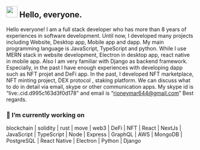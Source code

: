 <!--
**topdeveloper55/topdeveloper55** is a ✨ _special_ ✨ repository because its `README.md` (this file) appears on your GitHub profile.

Here are some ideas to get you started:

- 🔭 I’m currently working on ...
- 🌱 I’m currently learning ...
- 👯 I’m looking to collaborate on ...
- 🤔 I’m looking for help with ...
- 💬 Ask me about ...
- 📫 How to reach me: ...
- 😄 Pronouns: ...
- ⚡ Fun fact: ...
-->
## <img src="https://media.giphy.com/media/hvRJCLFzcasrR4ia7z/giphy.gif" width="30px"> Hello, everyone.

Hello everyone!
I am a full stack developer who has more than 8 years of experiences in software development. Until now, I developed many projects including Website, Desktop app, Mobile app and dapp. My main programming language is JavaScript, TypeScript and python.
While I use MERN stack in website development, Electron in desktop app, react native in mobile app. Also I am very familiar with Django as backend framework.
Especially, in the past I have enough experiences with developing dapp such as NFT projet and DeFi app. 
In the past, I developed NFT marketplace, NFT minting project, DEX protocol , staking platform.
We can discuss what to do in detail via email, skype or other communication apps. My skype id is “live:.cid.d995c163d3f0d178” and email is “rioneymar644@gmail.com”
Best regards.

### 🔭 I’m currently working on

blockchain | solidity | rust | move | web3 | DeFi | NFT | React | NextJs | JavaScript | TypeScript | Node | Express | GraphQL | AWS | MongoDB | PostgreSQL | React Native | Electron | Python | Django

